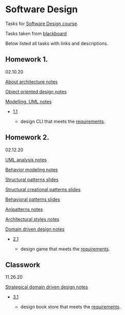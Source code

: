 # Software Design

Tasks for [Software Design course](notes/).

Tasks taken from [blackboard](https://bb.spbu.ru/webapps/blackboard/content/listContent.jsp?course_id=_58457_1&content_id=_483205_1&mode=reset)

Below listed all tasks with links and descriptions.

## Homework 1. 
02.10.20

[About architecture notes](notes/01-about-architecture-text.pdf)

[Object oriented design notes](notes/02-object-oriented-design-text.pdf)

[Modelling, UML notes](notes/03-modeling-text.pdf)

- [1.1](DesignCLI/text.pdf)

    - design CLI that meets the [requirements](DesignCLI/task.md).

## Homework 2. 
02.12.20

[UML analysis notes](notes/04-uml-analysis-text.pdf)

[Behavior modeling notes](notes/05-behavior-modeling-text.pdf)

[Structural patterns slides](slides/06-structural-patterns-slides.pdf)

[Structural creational patterns slides](slides/07-structural-creational-patterns-slides.pdf)

[Behavioral patterns slides](slides/08-behavioral-patterns-slides.pdf)

[Anipatterns notes](notes/09-antipatterns-text.pdf)

[Architectural styles notes](notes/10-architectural-styles-text.pdf)

[Domain driven design notes](notes/11-ddd-text.pdf)


- [2.1](./DesignRoguelike/text.pdf)

    - design game that meets the [requirements](./DesignRoguelike/task.md).

## Classwork
11.26.20

[Strategical domain driven design notes](notes/12-strategical-domain-driven-design-text.pdf)

- [3.1](./DesignBookstore/text.pdf)

    - design book store that meets the [requirements](./DesignBookstore/task.md).
